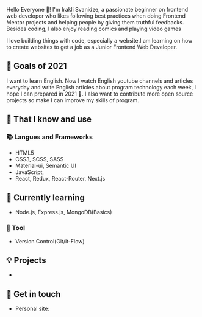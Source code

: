 Hello Everyone :wave:! I'm Irakli Svanidze, a passionate beginner on frontend web developer who likes following best practices when doing Frontend Mentor projects and helping people by giving them truthful feedbacks. Besides coding, I also enjoy reading comics and playing video games

I love building things with code, especially a website.I am learning on how to create websites to get a job as a Junior Frontend Web Developer.

## 🔭 Goals of 2021

I want to learn English. Now I watch English youtube channels and articles everyday and write English articles about program technology each week, I hope I can prepared in 2021 💪. I also want to contribute more open source projects so make I can improve my skills of program.

## 🧠 That I know and use
### 📚 Langues and Frameworks
- HTML5
- CSS3, SCSS, SASS
- Material-ui, Semantic UI
- JavaScript, 
- React, Redux, React-Router, Next.js

## 🧠 Currently learning
- Node.js, Express.js, MongoDB(Basics)

### 🔧 Tool
- Version Control(Git/it-Flow)

## 💡 Projects
- 
## 🔗 Get in touch
- Personal site: 

